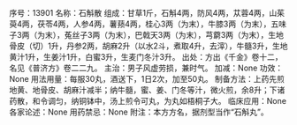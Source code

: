 序号：13901
名称：石斛散
组成：甘草1斤，石斛4两，防风4两，苁蓉4两，山茱萸4两，茯苓4两，人参4两，薯蓣4两，桂心3两（为末），牛膝3两（为末），五味子3两（为末），菟丝子3两（为末），巴戟天3两（为末），芎藭3两（为末），生地骨皮（切）1升，丹参2两，胡麻2升（以水2斗，煮取4升，去滓），牛髓3升，生地黄汁1升，生姜汁1升，白蜜3升，生麦门冬汁3升。
出处：方出《千金》卷十二，名见《普济方》卷二二九。
主治：男子风虚劳损，兼时气。
加减：None
功效：None
用法用量：每服30丸，酒送下，1日2次，加至50丸。
制备方法：上药先煎地黄、地骨皮、胡麻汁减半；纳牛髓，蜜、姜、门冬等汁，微火煎，余8升；下诸药散，和令调匀，纳铜钵中，汤上煎令可丸，为丸如梧桐子大。
临床应用：None
各家论述：None
用药禁忌：None
附注：本方方名，据剂型当作“石斛丸”。
